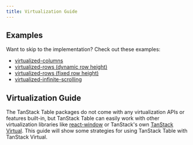 ```yaml
---
title: Virtualization Guide
---
```


## Examples

Want to skip to the implementation? Check out these examples:

- [virtualized-columns](https://github.com/TanStack/table/tree/main/examples/react/virtualized-columns)
- [virtualized-rows (dynamic row height)](https://github.com/TanStack/table/tree/main/examples/react/virtualized-rows)
- [virtualized-rows (fixed row height)](https://github.com/TanStack/table/tree/main/examples/react/virtualized-rows)
- [virtualized-infinite-scrolling](https://github.com/TanStack/table/tree/main/examples/react/virtualized-infinite-scrolling)

## Virtualization Guide

The TanStack Table packages do not come with any virtualization APIs or features built-in, but TanStack Table can easily work with other virtualization libraries like [react-window](https://www.npmjs.com/package/react-window) or TanStack's own [TanStack Virtual](https://tanstack.com/virtual/v3). This guide will show some strategies for using TanStack Table with TanStack Virtual.
